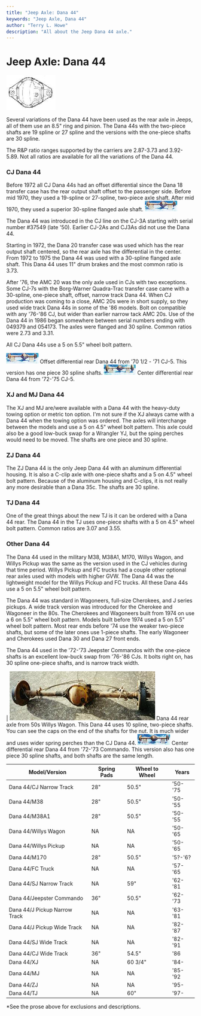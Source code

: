 ```yaml
---
title: "Jeep Axle: Dana 44"
keywords: "Jeep Axle, Dana 44"
author: "Terry L. Howe"
description: "All about the Jeep Dana 44 axle."
---
```

# Jeep Axle: Dana 44

[![Dana 44 diff cover](/images/axle/bwd44_.jpg)](/images/axle/bwd44.jpg)   

Several variations of the Dana 44 have been used as the rear axle in Jeeps, all of them use an 8.5" ring and pinion. The Dana 44s with the two-piece shafts are 19 spline or 27 spline and the versions with the one-piece shafts are 30 spline.

The R&P ratio ranges supported by the carriers are 2.87-3.73 and 3.92-5.89. Not all ratios are available for all the variations of the Dana 44.

### CJ Dana 44

Before 1972 all CJ Dana 44s had an offset differential since the Dana 18 transfer case has the rear output shaft offset to the passenger side. Before mid 1970, they used a 19-spline or 27-spline, two-piece axle shaft. After mid 1970, they used a superior 30-spline flanged axle shaft. [![Rear Dana 44 '70 1/2 - '71 CJ-5](/images/axle/d44_71_.jpg)](/images/axle/d44_71.jpg) 

The Dana 44 was introduced in the CJ line on the CJ-3A starting with serial number #37549 (late '50). Earlier CJ-2As and CJ3As did not use the Dana 44. 

Starting in 1972, the Dana 20 transfer case was used which has the rear output shaft centered, so the rear axle has the differential in the center. From 1972 to 1975 the Dana 44 was used with a 30-spline flanged axle shaft. This Dana 44 uses 11" drum brakes and the most common ratio is 3.73. 

After '76, the AMC 20 was the only axle used in CJs with two exceptions. Some CJ-7s with the Borg-Warner Quadra-Trac transfer case came with a 30-spline, one-piece shaft, offset, narrow track Dana 44. When CJ production was coming to a close, AMC 20s were in short supply, so they used wide track Dana 44s in some of the '86 models. Bolt on compatible with any '76-'86 CJ, but wider than earlier narrow tack AMC 20s. Use of the Dana 44 in 1986 began somewhere between serial numbers ending with 049379 and 054173. The axles were flanged and 30 spline. Common ratios were 2.73 and 3.31. 

All CJ Dana 44s use a 5 on 5.5" wheel bolt pattern.

[![Rear Dana 44 '70 1/2 - '71 CJ-5](/images/axle/d44_71_.jpg)](/images/axle/d44_71.jpg) Offset differential rear Dana 44 from '70 1/2 - '71 CJ-5. This version has one piece 30 spline shafts. [![Dana 44 '72-'75 CJ-5](/images/axle/d44_72_.jpg)](/images/axle/d44_72.jpg) Center differential rear Dana 44 from '72-'75 CJ-5. 

### XJ and MJ Dana 44

The XJ and MJ are/were available with a Dana 44 with the heavy-duty towing option or metric ton option. I'm not sure if the XJ always came with a Dana 44 when the towing option was ordered. The axles will interchange between the models and use a 5 on 4.5" wheel bolt pattern. This axle could also be a good low-buck swap for a Wrangler YJ, but the sping perches would need to be moved. The shafts are one piece and 30 spline.

### ZJ Dana 44

The ZJ Dana 44 is the only Jeep Dana 44 with an aluminum differential housing. It is also a C-clip axle with one-piece shafts and a 5 on 4.5" wheel bolt pattern. Because of the aluminum housing and C-clips, it is not really any more desirable than a Dana 35c. The shafts are 30 spline. 

### TJ Dana 44

One of the great things about the new TJ is it can be ordered with a Dana 44 rear. The Dana 44 in the TJ uses one-piece shafts with a 5 on 4.5" wheel bolt pattern. Common ratios are 3.07 and 3.55. 

### Other Dana 44

The Dana 44 used in the military M38, M38A1, M170, Willys Wagon, and Willys Pickup was the same as the version used in the CJ vehicles during that time period. Willys Pickup and FC trucks had a couple other optional rear axles used with models with higher GVW. The Dana 44 was the lightweight model for the Willys Pickup and FC trucks. All these Dana 44s use a 5 on 5.5" wheel bolt pattern.

The Dana 44 was standard in Wagoneers, full-size Cherokees, and J series pickups. A wide track version was introduced for the Cherokee and Wagoneer in the 80s. The Cherokees and Wagoneers built from 1974 on use a 6 on 5.5" wheel bolt pattern. Models built before 1974 used a 5 on 5.5" wheel bolt pattern. Most rear ends before '74 use the weaker two-piece shafts, but some of the later ones use 1-piece shafts. The early Wagoneer and Cherokees used Dana 30 and Dana 27 front ends.

The Dana 44 used in the '72-'73 Jeepster Commandos with the one-piece shafts is an excellent low-buck swap from '76-'86 CJs. It bolts right on, has 30 spline one-piece shafts, and is narrow track width.

| [![Dana 44 from 50s Willys Wagon](/images/axle/d44wag.jpg)](/images/axle/d44wag.jpg) Dana 44 rear axle from 50s Willys Wagon. This Dana 44 uses 10 spline, two-piece shafts. You can see the caps on the end of the shafts for the nut. It is much wider and uses wider spring perches than the CJ Dana 44. [![Dana 44 '72 Commando](/images/axle/d44_com_.jpg)](/images/axle/d44_com.jpg) Center differential rear Dana 44 from '72-'73 Commando. This version also has one piece 30 spline shafts, and both shafts are the same length.  

| Model/Version                 | Spring Pads | Wheel to Wheel | Years   |
|-------------------------------|-------------|----------------|---------|
| Dana 44/CJ Narrow Track       | 28"         | 50.5"          | '50-'75 |
| Dana 44/M38                   | 28"         | 50.5"          | '50-'55 |
| Dana 44/M38A1                 | 28"         | 50.5"          | '50-'55 |
| Dana 44/Willys Wagon          | NA          | NA             | '50-'65 |
| Dana 44/Willys Pickup         | NA          | NA             | '50-'65 |
| Dana 44/M170                  | 28"         | 50.5"          | '5?-'6? |
| Dana 44/FC Truck              | NA          | NA             | '57-'65 |
| Dana 44/SJ Narrow Track       | NA          | 59"            | '62-'81 |
| Dana 44/Jeepster Commando     | 36"         | 50.5"          | '62-'73 |
| Dana 44/J Pickup Narrow Track | NA          | NA             | '63-'81 |
| Dana 44/J Pickup Wide Track   | NA          | NA             | '82-'87 |
| Dana 44/SJ Wide Track         | NA          | NA             | '82-'91 |
| Dana 44/CJ Wide Track         | 36"         | 54.5"          | '86     |
| Dana 44/XJ                    | NA          | 60 3/4"        | '84-    |
| Dana 44/MJ                    | NA          | NA             | '85-'92 |
| Dana 44/ZJ                    | NA          | NA             | '95-    |
| Dana 44/TJ                    | NA          | 60"            | '97-    |

*See the prose above for exclusions and descriptions.